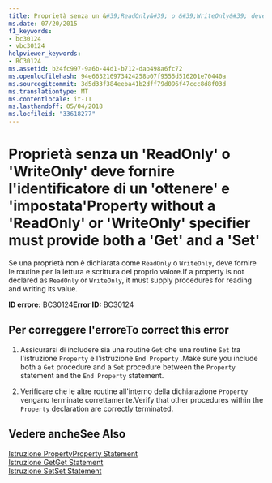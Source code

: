 ```yaml
---
title: Proprietà senza un &#39;ReadOnly&#39; o &#39;WriteOnly&#39; deve fornire l'identificatore di un &#39;ottenere&#39; e &#39;impostata&#39;
ms.date: 07/20/2015
f1_keywords:
- bc30124
- vbc30124
helpviewer_keywords:
- BC30124
ms.assetid: b24fc997-9a6b-44d1-b712-dab498a6fc72
ms.openlocfilehash: 94e663216973424258b07f9555d516201e70440a
ms.sourcegitcommit: 3d5d33f384eeba41b2dff79d096f47ccc8d8f03d
ms.translationtype: MT
ms.contentlocale: it-IT
ms.lasthandoff: 05/04/2018
ms.locfileid: "33618277"
---
```

# <a name="property-without-a-39readonly39-or-39writeonly39-specifier-must-provide-both-a-39get39-and-a-39set39"></a><span data-ttu-id="2cad1-102">Proprietà senza un &#39;ReadOnly&#39; o &#39;WriteOnly&#39; deve fornire l'identificatore di un &#39;ottenere&#39; e &#39;impostata&#39;</span><span class="sxs-lookup"><span data-stu-id="2cad1-102">Property without a &#39;ReadOnly&#39; or &#39;WriteOnly&#39; specifier must provide both a &#39;Get&#39; and a &#39;Set&#39;</span></span>
<span data-ttu-id="2cad1-103">Se una proprietà non è dichiarata come `ReadOnly` o `WriteOnly`, deve fornire le routine per la lettura e scrittura del proprio valore.</span><span class="sxs-lookup"><span data-stu-id="2cad1-103">If a property is not declared as `ReadOnly` or `WriteOnly`, it must supply procedures for reading and writing its value.</span></span>  
  
 <span data-ttu-id="2cad1-104">**ID errore:** BC30124</span><span class="sxs-lookup"><span data-stu-id="2cad1-104">**Error ID:** BC30124</span></span>  
  
## <a name="to-correct-this-error"></a><span data-ttu-id="2cad1-105">Per correggere l'errore</span><span class="sxs-lookup"><span data-stu-id="2cad1-105">To correct this error</span></span>  
  
1.  <span data-ttu-id="2cad1-106">Assicurarsi di includere sia una routine `Get` che una routine `Set` tra l'istruzione `Property` e l'istruzione `End Property` .</span><span class="sxs-lookup"><span data-stu-id="2cad1-106">Make sure you include both a `Get` procedure and a `Set` procedure between the `Property` statement and the `End Property` statement.</span></span>  
  
2.  <span data-ttu-id="2cad1-107">Verificare che le altre routine all'interno della dichiarazione `Property` vengano terminate correttamente.</span><span class="sxs-lookup"><span data-stu-id="2cad1-107">Verify that other procedures within the `Property` declaration are correctly terminated.</span></span>  
  
## <a name="see-also"></a><span data-ttu-id="2cad1-108">Vedere anche</span><span class="sxs-lookup"><span data-stu-id="2cad1-108">See Also</span></span>  
 [<span data-ttu-id="2cad1-109">Istruzione Property</span><span class="sxs-lookup"><span data-stu-id="2cad1-109">Property Statement</span></span>](../../visual-basic/language-reference/statements/property-statement.md)  
 [<span data-ttu-id="2cad1-110">Istruzione Get</span><span class="sxs-lookup"><span data-stu-id="2cad1-110">Get Statement</span></span>](../../visual-basic/language-reference/statements/get-statement.md)  
 [<span data-ttu-id="2cad1-111">Istruzione Set</span><span class="sxs-lookup"><span data-stu-id="2cad1-111">Set Statement</span></span>](../../visual-basic/language-reference/statements/set-statement.md)
